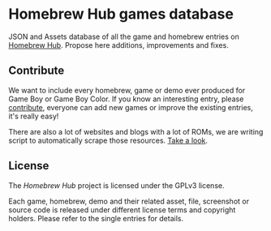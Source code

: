 # Homebrew Hub games database

JSON and Assets database of all the game and homebrew entries on [Homebrew Hub](https://hh.gbdev.io). Propose here additions, improvements and fixes.

## Contribute

We want to include every homebrew, game or demo ever produced for Game Boy or Game Boy Color.
If you know an interesting entry, please [contribute](CONTRIBUTING.md), everyone can add new games or improve the existing entries, it's really easy!

There are also a lot of websites and blogs with a lot of ROMs, we are writing script to automatically scrape those resources. [Take a look](scrapers/README.md).

## License

The *Homebrew Hub* project is licensed under the GPLv3 license. 

Each game, homebrew, demo and their related asset, file, screenshot or source code is released under different license terms and copyright holders. Please refer to the single entries for details.

